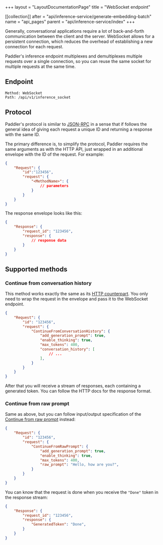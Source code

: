 +++
layout = "LayoutDocumentationPage"
title = "WebSocket endpoint"

[[collection]]
after = "api/inference-service/generate-embedding-batch"
name = "api_pages"
parent = "api/inference-service/index"
+++

Generally, conversational applications require a lot of back-and-forth communication between the client and the server.
WebSocket allows for a persistent connection, which reduces the overhead of establishing a new connection for each
request.

Paddler's inference endpoint multiplexes and demultiplexes multiple requests over a single connection, so you can
reuse the same socket for multiple requests at the same time.

## Endpoint

```
Method: WebSocket
Path: /api/v1/inference_socket
```

## Protocol

Paddler's protocol is similar to [JSON-RPC](https://www.jsonrpc.org/) in a sense that if follows the general
idea of giving each request a unique ID and returning a response with the same ID.

The primary difference is, to simplify the protocol, Paddler requires the same arguments as with the HTTP API, just
wrapped in an additional envelope with the ID of the request. For example:

```JSON
{
    "Request": {
        "id":"123456",
        "request": {
            "<MethodName>": {
                // parameters
            }
        }
    }
}
```

The response envelope looks like this:

```JSON
{
    "Response": {
        "request_id": "123456",
        "response": {
            // response data
        }
    }
}
```

## Supported methods

### Continue from conversation history

This method works exactly the same as its [HTTP counterpart](api/inference-service/continue-from-conversation-history).
You only need to wrap the request in the envelope and pass it to the WebSocket endpoint.

```JSON
{
    "Request": {
        "id": "123456",
        "request": {
            "ContinueFromConversationHistory": {
                "add_generation_prompt": true,
                "enable_thinking": true,
                "max_tokens": 400,
                "conversation_history": [
                    // ...
                ],
            }
        }
    }
}
```

After that you will receive a stream of responses, each containing a generated token. You can follow the HTTP docs for
the response format.

### Continue from raw prompt

Same as above, but you can follow input/output specification of the 
[Continue from raw prompt](api/inference-service/continue-from-raw-prompt) instead:

```JSON
{
    "Request": {
        "id": "123456",
        "request": {
            "ContinueFromRawPrompt": {
                "add_generation_prompt": true,
                "enable_thinking": true,
                "max_tokens": 400,
                "raw_prompt": "Hello, how are you?",
            }
        }
    }
}
```

You can know that the request is done when you receive the `"Done"` token in the response stream:

```JSON
{
    "Response": {
        "request_id": "123456",
        "response": {
            "GeneratedToken": "Done",
        }
    }
}
```
